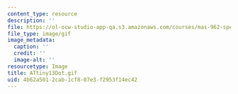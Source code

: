 ```yaml
---
content_type: resource
description: ''
file: https://ol-ocw-studio-app-qa.s3.amazonaws.com/courses/mas-962-special-topics-new-textiles-spring-2010/4b62a5012cab1cf807e3f2953f14ec42_ATtiny13Dot.gif
file_type: image/gif
image_metadata:
  caption: ''
  credit: ''
  image-alt: ''
resourcetype: Image
title: ATtiny13Dot.gif
uid: 4b62a501-2cab-1cf8-07e3-f2953f14ec42
---
```

